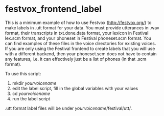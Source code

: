# festvox_frontend_label

This is a minimum example of how to use Festvox (http://festvox.org/) to make labels in .utt format for your data.
You must provide utterances in .wav format, their transcripts in txt.done.data format, your lexicon in Festival lex.scm format, and your phoneset in Festival phoneset.scm format.  You can find examples of these files in the voice directories for existing voices.  If you are only using the Festival frontend to create labels that you will use with a different backend, then your phoneset.scm does not have to contain any features, i.e. it can effectively just be a list of phones (in that .scm format).

To use this script: <br>
1) mkdir <i>yourvoicename</i> <br>
2) edit the label script, fill in the global variables with your values <br>
3) cd <i>yourvoicename</i> <br>
4) run the label script <br>

.utt format label files will be under <i>yourvoicename</i>/festival/utt/. 
